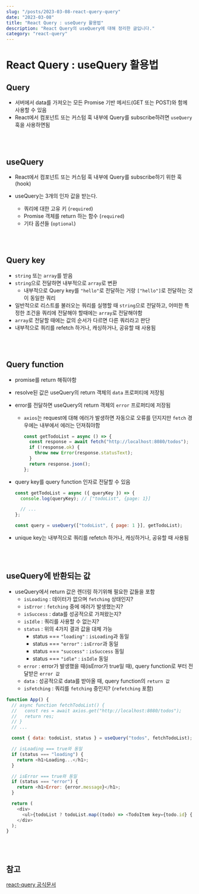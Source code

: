 ```yaml
---
slug: "/posts/2023-03-08-react-query-query"
date: "2023-03-08"
title: "React Query : useQuery 활용법"
description: "React Query의 useQuery에 대해 정리한 글입니다."
category: "react-query"
---
```


# React Query : useQuery 활용법

## Query

- 서버에서 data를 가져오는 모든 Promise 기반 메서드(GET 또는 POST)와 함께 사용할 수 있음
- React에서 컴포넌트 또는 커스텀 훅 내부에 Query를 subscribe하려면 `useQuery` 훅을 사용하면됨

<br/>
<br/>

## useQuery

- React에서 컴포넌트 또는 커스텀 훅 내부에 Query를 subscribe하기 위한 훅(hook)
- useQuery는 3개의 인자 값을 받는다.

  - 쿼리에 대한 고유 키 (`required`)
  - Promise 객체를 return 하는 함수 (`required`)
  - 기타 옵션들 (`optional`)

<br/>
<br/>

## Query key

- `string` 또는 `array`를 받음
- `string`으로 전달하면 내부적으로 `array`로 변환
  - 내부적으로 Query key를 `"hello"`로 전달하는 거랑 `["hello"]`로 전달하는 것이 동일한 쿼리
- 일반적으로 리스트를 불러오는 쿼리를 실행할 때 `string`으로 전달하고, 어떠한 특정한 조건을 쿼리에 전달해야 할때에는 `array`로 전달해야함
- `array`로 전달할 때에는 값의 순서가 다르면 다른 쿼리라고 판단
- 내부적으로 쿼리를 refetch 하거나, 캐싱하거나, 공유할 때 사용됨

<br/>
<br/>

## Query function

- promise를 return 해줘야함
- resolve된 값은 useQuery의 return 객체의 `data` 프로퍼티에 저장됨
- error를 전달하면 useQuery의 return 객체의 `error` 프로퍼티에 저장됨

  - `axios`는 request에 대해 에러가 발생하면 자동으로 오류를 던지지만 `fetch` 경우에는 내부에서 에러는 던져줘야함

    ```javascript
    const getTodoList = async () => {
      const response = await fetch("http://localhost:8080/todos");
      if (!response.ok) {
        throw new Error(response.statusText);
      }
      return response.json();
    };
    ```

- query key를 query function 인자로 전달할 수 있음

  ```javascript
  const getTodoList = async ({ queryKey }) => {
    console.log(queryKey); // ["todoList", {page: 1}]

    // ...
  };

  const query = useQuery(["todoList", { page: 1 }], getTodoList);
  ```

- unique key는 내부적으로 쿼리를 refetch 하거나, 캐싱하거나, 공유할 때 사용됨

<br/>
<br/>

## useQuery에 반환되는 값

- useQuery에서 return 값은 렌더링 하기위해 필요한 값들을 포함
  - `isLoading` : 데이터가 없으며 `fetching` 상태인지?
  - `isError` : `fetching` 중에 에러가 발생했는지?
  - `isSuccess` : data를 성공적으로 가져왔는지?
  - `isIdle` : 쿼리를 사용할 수 없는지?
  - `status` : 위의 4가지 결과 값을 대체 가능
    - status === `"loading"` : `isLoading`과 동일
    - status === `"error"` : `isError`과 동일
    - status === `"success"` : `isSuccess` 동일
    - status === `"idle"` : `isIdle` 동일
  - `error` : error가 발생했을 때(isError가 true일 때), query function로 부터 전달받은 `error 값`
  - `data` : 성공적으로 data를 받아올 때, query function의 `return 값`
  - `isFetching` : 쿼리를 `fetching` 중인지? (`refetching` 포함)

```javascript
function App() {
  // async function fetchTodoList() {
  //   const res = await axios.get("http://localhost:8080/todos");
  //   return res;
  // }
  // ...

  const { data: todoList, status } = useQuery("todos", fetchTodoList);

  // isLoading === true와 동일
  if (status === "loading") {
    return <h1>Loading...</h1>;
  }

  // isError === true와 동일
  if (status === "error") {
    return <h1>Error: {error.message}</h1>;
  }

  return (
    <div>
      <ul>{todoList ? todoList.map((todo) => <TodoItem key={todo.id} {...todo} />) : null}</ul>
    </div>
  );
}
```

<br/>
<br/>

## 참고

[react-query 공식문서](https://react-query-v3.tanstack.com)

